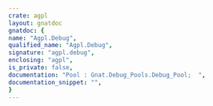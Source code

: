 ```yaml
---
crate: agpl
layout: gnatdoc
gnatdoc: {
name: "Agpl.Debug",
qualified_name: "Agpl.Debug",
signature: "agpl.debug",
enclosing: "agpl",
is_private: false,
documentation: "Pool : Gnat.Debug_Pools.Debug_Pool;  ",
documentation_snippet: "",
}
---
```

